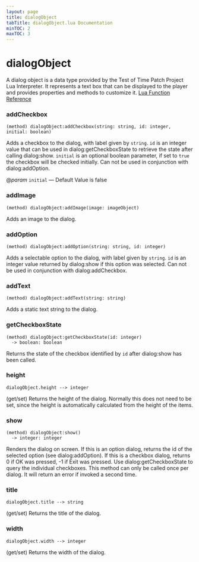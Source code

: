```yaml
---
layout: page
title: dialogObject
tabTitle: dialogObject.lua Documentation
minTOC: 2
maxTOC: 3
---
```


# dialogObject

A dialog object is a data type provided by the Test of Time Patch Project Lua Interpreter. It represents a text box that can be displayed to the player and provides properties and methods to customize it.
[Lua Function Reference](https://forums.civfanatics.com/threads/totpp-lua-function-reference.557527/#dialog)



### addCheckbox
```
(method) dialogObject:addCheckbox(string: string, id: integer, initial: boolean)
```
Adds a checkbox to the dialog, with label given by `string`. `id` is an integer value that can be used in dialog:getCheckboxState to retrieve the state after calling dialog:show. `initial` is an optional boolean parameter, if set to `true` the checkbox will be checked initially. Can not be used in conjunction with dialog:addOption.

@*param* `initial` — Default Value is false



### addImage
```
(method) dialogObject:addImage(image: imageObject)
```
Adds an image to the dialog.



### addOption
```
(method) dialogObject:addOption(string: string, id: integer)
```
Adds a selectable option to the dialog, with label given by `string`. `id` is an integer value returned by dialog:show if this option was selected. Can not be used in conjunction with dialog:addCheckbox.



### addText
```
(method) dialogObject:addText(string: string)
```
Adds a static text string to the dialog.



### getCheckboxState
```
(method) dialogObject:getCheckboxState(id: integer)
  -> boolean: boolean
```
Returns the state of the checkbox identified by `id` after dialog:show has been called.



### height
```
dialogObject.height --> integer
```
(get/set) Returns the height of the dialog. Normally this does not need to be set, since the height is automatically calculated from the height of the items.



### show
```
(method) dialogObject:show()
  -> integer: integer
```
Renders the dialog on screen. If this is an option dialog, returns the id of the selected option (see dialog:addOption). If this is a checkbox dialog, returns 0 if OK was pressed, -1 if Exit was pressed. Use dialog:getCheckboxState to query the individual checkboxes. This method can only be called once per dialog. It will return an error if invoked a second time.



### title
```
dialogObject.title --> string
```
(get/set) Returns the title of the dialog.



### width
```
dialogObject.width --> integer
```
(get/set) Returns the width of the dialog.





